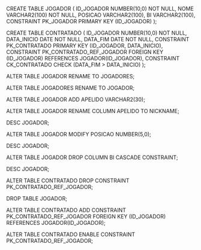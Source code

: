 CREATE TABLE JOGADOR
(
    ID_JOGADOR NUMBER(10,0) NOT NULL,
    NOME       VARCHAR2(100) NOT NULL,
    POSICAO    VARCHAR2(100),
    BI         VARCHAR2(100),
    CONSTRAINT PK_JOGADOR PRIMARY KEY (ID_JOGADOR)
);

CREATE TABLE CONTRATADO
(
    ID_JOGADOR  NUMBER(10,0) NOT NULL,
    DATA_INICIO DATE NOT NULL,
    DATA_FIM    DATE NOT NULL,
    CONSTRAINT PK_CONTRATADO PRIMARY KEY (ID_JOGADOR, DATA_INICIO),
    CONSTRAINT PK_CONTRATADO_REF_JOGADOR FOREIGN KEY (ID_JOGADOR)
        REFERENCES JOGADOR(ID_JOGADOR),
    CONSTRAINT CK_CONTRATADO CHECK (DATA_FIM > DATA_INICIO)
);

ALTER TABLE JOGADOR RENAME TO JOGADORES;


ALTER TABLE JOGADORES RENAME TO JOGADOR;

ALTER TABLE JOGADOR ADD APELIDO VARCHAR2(30);

ALTER TABLE JOGADOR RENAME COLUMN APELIDO TO NICKNAME;

DESC JOGADOR;

ALTER TABLE JOGADOR MODIFY POSICAO NUMBER(5,0);

DESC JOGADOR;

ALTER TABLE JOGADOR DROP COLUMN BI CASCADE CONSTRAINT;

DESC JOGADOR;

ALTER TABLE CONTRATADO
DROP CONSTRAINT PK_CONTRATADO_REF_JOGADOR;

DROP TABLE JOGADOR;

ALTER TABLE CONTRATADO 
ADD CONSTRAINT PK_CONTRATADO_REF_JOGADOR FOREIGN KEY (ID_JOGADOR)
    REFERENCES JOGADOR(ID_JOGADOR);
    
ALTER TABLE CONTRATADO 
ENABLE  CONSTRAINT PK_CONTRATADO_REF_JOGADOR;

